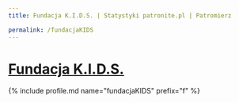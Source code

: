 ```yaml
---
title: Fundacja K.I.D.S. | Statystyki patronite.pl | Patromierz

permalink: /fundacjaKIDS
---
```


# [Fundacja K.I.D.S.](https://patronite.pl/fundacjaKIDS)

{% include profile.md name="fundacjaKIDS" prefix="f" %}
